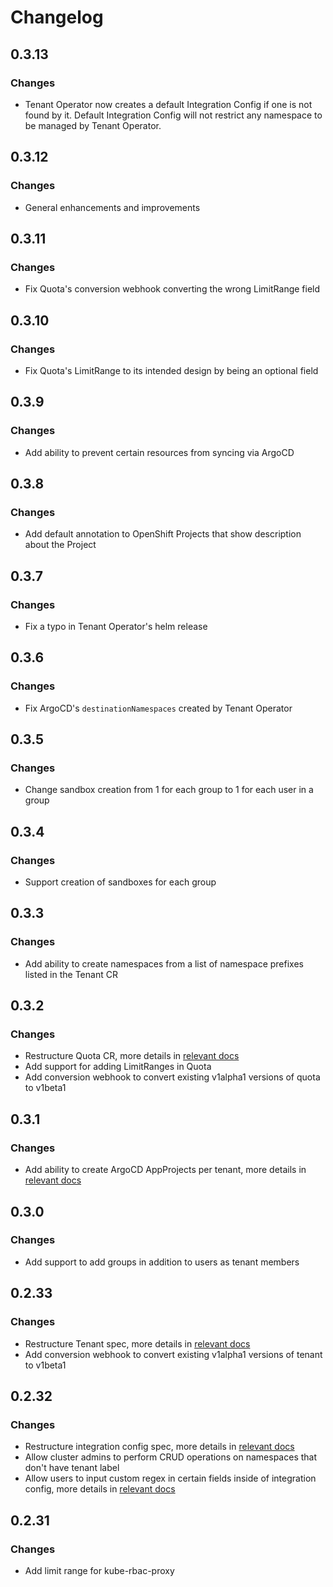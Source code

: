 # Changelog

## 0.3.13

### Changes

- Tenant Operator now creates a default Integration Config if one is not found by it. Default Integration Config will not restrict any namespace to be managed by Tenant Operator.

## 0.3.12

### Changes

- General enhancements and improvements

## 0.3.11

### Changes

- Fix Quota's conversion webhook converting the wrong LimitRange field

## 0.3.10

### Changes

- Fix Quota's LimitRange to its intended design by being an optional field

## 0.3.9

### Changes

- Add ability to prevent certain resources from syncing via ArgoCD

## 0.3.8

### Changes

- Add default annotation to OpenShift Projects that show description about the Project

## 0.3.7

### Changes

- Fix a typo in Tenant Operator's helm release

## 0.3.6

### Changes

- Fix ArgoCD's `destinationNamespaces` created by Tenant Operator

## 0.3.5

### Changes

- Change sandbox creation from 1 for each group to 1 for each user in a group

## 0.3.4

### Changes

- Support creation of sandboxes for each group

## 0.3.3

### Changes

- Add ability to create namespaces from a list of namespace prefixes listed in the Tenant CR

## 0.3.2

### Changes

- Restructure Quota CR, more details in [relevant docs](./customresources.html#_1-quota)
- Add support for adding LimitRanges in Quota
- Add conversion webhook to convert existing v1alpha1 versions of quota to v1beta1

## 0.3.1

### Changes

- Add ability to create ArgoCD AppProjects per tenant, more details in [relevant docs](./argocd.html)

## 0.3.0

### Changes

- Add support to add groups in addition to users as tenant members

## 0.2.33

### Changes

- Restructure Tenant spec, more details in [relevant docs](./customresources.html#_2-tenant)
- Add conversion webhook to convert existing v1alpha1 versions of tenant to v1beta1

## 0.2.32

### Changes

- Restructure integration config spec, more details in [relevant docs](./integration-config.html)
- Allow cluster admins to perform CRUD operations on namespaces that don't have tenant label
- Allow users to input custom regex in certain fields inside of integration config, more details in [relevant docs](./integration-config.html#openshift)

## 0.2.31

### Changes

- Add limit range for kube-rbac-proxy
